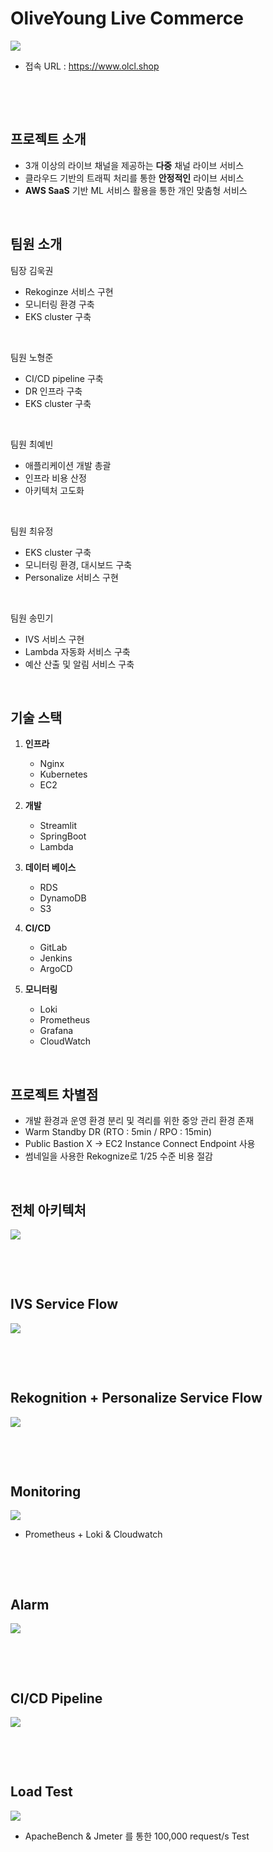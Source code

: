 # OliveYoung Live Commerce 

<img src="https://github.com/nhj7804/Oliveyoung-LiveStream/blob/main/images/Project-Logo.png">

- 접속 URL : https://www.olcl.shop

&nbsp;

&nbsp;

## 프로젝트 소개

- 3개 이상의 라이브 채널을 제공하는 **다중** 채널 라이브 서비스
- 클라우드 기반의 트래픽 처리를 통한 **안정적인** 라이브 서비스
- **AWS SaaS** 기반 ML 서비스 활용을 통한 개인 맞춤형 서비스

&nbsp;

## 팀원 소개

팀장 김욱권
   - Rekoginze 서비스 구현
   - 모니터링 환경 구축
   - EKS cluster 구축

&nbsp;

팀원 노형준
   - CI/CD pipeline 구축
   - DR 인프라 구축
   - EKS cluster 구축

&nbsp;

팀원 최예빈
   - 애플리케이션 개발 총괄
   - 인프라 비용 산정
   - 아키텍처 고도화

&nbsp;

팀원 최유정
   - EKS cluster 구축
   - 모니터링 환경, 대시보드 구축
   - Personalize 서비스 구현

&nbsp;

팀원 송민기
   - IVS 서비스 구현
   - Lambda 자동화 서비스 구축
   - 예산 산출 및 알림 서비스 구축


&nbsp;

## 기술 스택
1. **인프라**
   - Nginx
   - Kubernetes
   - EC2
  
2. **개발**
   - Streamlit
   - SpringBoot
   - Lambda
  
3. **데이터 베이스**
   - RDS
   - DynamoDB
   - S3
  
4. **CI/CD**
   - GitLab
   - Jenkins
   - ArgoCD
  
5. **모니터링**
   - Loki
   - Prometheus
   - Grafana
   - CloudWatch

&nbsp;

## 프로젝트 차별점

- 개발 환경과 운영 환경 분리 및 격리를 위한 중앙 관리 환경 존재
- Warm Standby DR (RTO : 5min / RPO : 15min)
- Public Bastion X → EC2 Instance Connect Endpoint 사용
- 썸네일을 사용한 Rekognize로 1/25 수준 비용 절감

&nbsp;

## 전체 아키텍처

<img src="https://github.com/nhj7804/Oliveyoung-LiveStream/blob/main/images/main-archi.png">

&nbsp;

&nbsp;

## IVS Service Flow

<img src="https://github.com/nhj7804/Oliveyoung-LiveStream/blob/main/images/IVS-service.png">

&nbsp;

&nbsp;

## Rekognition + Personalize Service Flow

<img src="https://github.com/nhj7804/Oliveyoung-LiveStream/blob/main/images/Reko+Personalize.png">

&nbsp;

&nbsp;

## Monitoring

<img src="https://github.com/nhj7804/Oliveyoung-LiveStream/blob/main/images/Grafana.png">

- Prometheus + Loki & Cloudwatch

&nbsp;

&nbsp;

## Alarm

<img src="https://github.com/nhj7804/Oliveyoung-LiveStream/blob/main/images/Alarm.png">

&nbsp;

&nbsp;

## CI/CD Pipeline

<img src="https://github.com/nhj7804/Oliveyoung-LiveStream/blob/main/images/CICD.png">

&nbsp;

&nbsp;

## Load Test

<img src="https://github.com/nhj7804/Oliveyoung-LiveStream/blob/main/images/LoadTest.png">

- ApacheBench & Jmeter 를 통한 100,000 request/s Test

